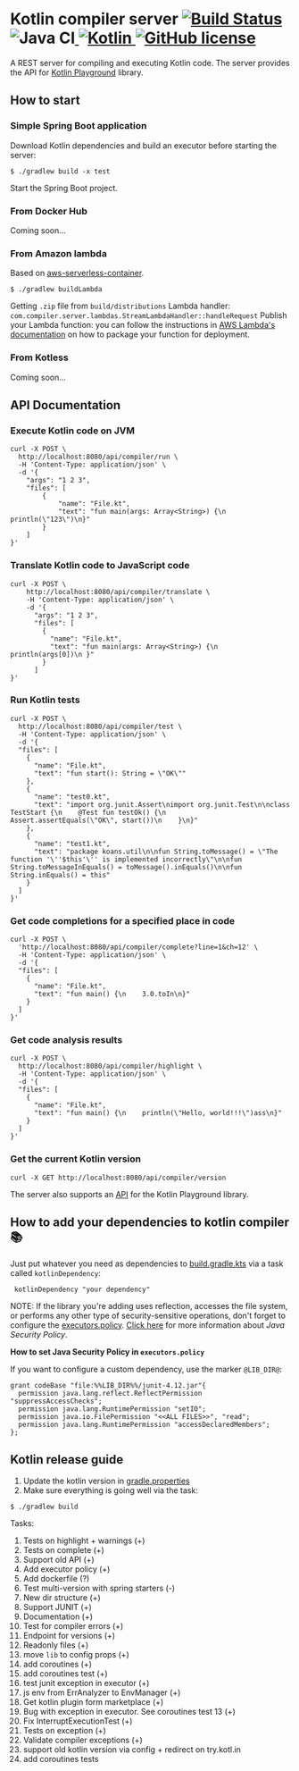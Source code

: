 # Kotlin compiler server [![Build Status](https://travis-ci.com/AlexanderPrendota/kotlin-compiler-server.svg?branch=master)](https://travis-ci.com/AlexanderPrendota/kotlin-compiler-server) ![Java CI](https://github.com/AlexanderPrendota/kotlin-compiler-server/workflows/Java%20CI/badge.svg)[ ![Kotlin](https://img.shields.io/badge/Kotlin-1.3.61-orange.svg) ](https://kotlinlang.org/) [![GitHub license](https://img.shields.io/badge/license-Apache%20License%202.0-blue.svg?style=flat)](https://www.apache.org/licenses/LICENSE-2.0)

A REST server for compiling and executing Kotlin code.
The server provides the API for [Kotlin Playground](https://github.com/JetBrains/kotlin-playground) library.

## How to start

### Simple Spring Boot application

Download Kotlin dependencies and build an executor before starting the server:

```shell script
$ ./gradlew build -x test 
```

Start the Spring Boot project.

### From Docker Hub

Coming soon...

### From Amazon lambda

Based on [aws-serverless-container](https://github.com/awslabs/aws-serverless-java-container).

```shell script
$ ./gradlew buildLambda
```

Getting `.zip` file from `build/distributions`
Lambda handler: `com.compiler.server.lambdas.StreamLambdaHandler::handleRequest`
Publish your Lambda function: you can follow the instructions in [AWS Lambda's documentation](https://docs.aws.amazon.com/lambda/latest/dg/lambda-java-how-to-create-deployment-package.html) on how to package your function for deployment.

### From Kotless

Coming soon...

## API Documentation

### Execute Kotlin code on JVM

```shell script
curl -X POST \
  http://localhost:8080/api/compiler/run \
  -H 'Content-Type: application/json' \
  -d '{
    "args": "1 2 3",
    "files": [
        {
            "name": "File.kt",
            "text": "fun main(args: Array<String>) {\n    println(\"123\")\n}"
        }
    ]
}'
```

### Translate Kotlin code to JavaScript code

```shell script
curl -X POST \
    http://localhost:8080/api/compiler/translate \
    -H 'Content-Type: application/json' \
    -d '{
      "args": "1 2 3",
      "files": [
        {
          "name": "File.kt",
          "text": "fun main(args: Array<String>) {\n    println(args[0])\n }"
        }
      ]
}'
```

### Run Kotlin tests

```shell script
curl -X POST \
  http://localhost:8080/api/compiler/test \
  -H 'Content-Type: application/json' \
  -d '{
  "files": [
    {
      "name": "File.kt",
      "text": "fun start(): String = \"OK\""
    },
    {
      "name": "test0.kt",
      "text": "import org.junit.Assert\nimport org.junit.Test\n\nclass TestStart {\n    @Test fun testOk() {\n        Assert.assertEquals(\"OK\", start())\n    }\n}"
    },
    {
      "name": "test1.kt",
      "text": "package koans.util\n\nfun String.toMessage() = \"The function '\''$this'\'' is implemented incorrectly\"\n\nfun String.toMessageInEquals() = toMessage().inEquals()\n\nfun String.inEquals() = this"
    }
  ]
}'
```

### Get code completions for a specified place in code 

```shell script
curl -X POST \
  'http://localhost:8080/api/compiler/complete?line=1&ch=12' \
  -H 'Content-Type: application/json' \
  -d '{
  "files": [
    {
      "name": "File.kt",
      "text": "fun main() {\n    3.0.toIn\n}"
    }
  ]
}'
```

### Get code analysis results

```shell script
curl -X POST \
  http://localhost:8080/api/compiler/highlight \
  -H 'Content-Type: application/json' \
  -d '{
  "files": [
    {
      "name": "File.kt",
      "text": "fun main() {\n    println(\"Hello, world!!!\")ass\n}"
    }
  ]
}'
```

### Get the current Kotlin version

```shell script
curl -X GET http://localhost:8080/api/compiler/version
```


The server also supports an [API](https://github.com/JetBrains/kotlin-playground) for the Kotlin Playground library. 

## How to add your dependencies to kotlin compiler :books:

Just put whatever you need as dependencies to [build.gradle.kts](https://github.com/AlexanderPrendota/kotlin-compiler-server/blob/master/build.gradle.kts) via a task called `kotlinDependency`:

```
 kotlinDependency "your dependency"
```

NOTE: If the library you're adding uses reflection, accesses the file system, or performs any other type of security-sensitive operations, don't forget to
configure the [executors.policy](https://github.com/AlexanderPrednota/kotlin-compiler-server/blob/master/executors.policy). [Click here](https://docs.oracle.com/javase/7/docs/technotes/guides/security/PolicyFiles.html) for more information about *Java Security Policy*.

**How to set Java Security Policy in `executors.policy`**

If you want to configure a custom dependency, use the marker `@LIB_DIR@`:

```
grant codeBase "file:%%LIB_DIR%%/junit-4.12.jar"{
  permission java.lang.reflect.ReflectPermission "suppressAccessChecks";
  permission java.lang.RuntimePermission "setIO";
  permission java.io.FilePermission "<<ALL FILES>>", "read";
  permission java.lang.RuntimePermission "accessDeclaredMembers";
};
```

## Kotlin release guide

1) Update the kotlin version in [gradle.properties](https://github.com/AlexanderPrendota/kotlin-compiler-server/blob/master/gradle.properties)
2) Make sure everything is going well via the task: 

```shell script
$ ./gradlew build
```

Tasks:

1) Tests on highlight + warnings (+)
2) Tests on complete (+)
3) Support old API (+)
4) Add executor policy (+)
5) Add dockerfile (?)
6) Test multi-version with spring starters (-)
7) New dir structure (+)
8) Support JUNIT (+)
9) Documentation (+)
10) Test for compiler errors (+)
12) Endpoint for versions (+)
13) Readonly files (+)
14) move `lib` to  config props (+)
15) add coroutines (+)
16) add coroutines test (+)
17) test junit exception in executor (+)
18) js env from ErrAnalyzer to EnvManager (+)
19) Get kotlin plugin form marketplace (+)
20) Bug with exception in executor. See coroutines test 13 (+)
21) Fix InterruptExecutionTest (+)
22) Tests on exception (+)
23) Validate compiler exceptions (+)
24) support old kotlin version via config + redirect on try.kotl.in
25) add coroutines tests
